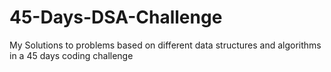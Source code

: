 # 45-Days-DSA-Challenge
My Solutions to problems based on different data structures and algorithms in a 45 days coding challenge

